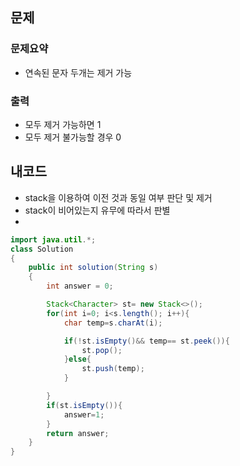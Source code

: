 ## 문제

### 문제요약

- 연속된 문자 두개는 제거 가능

### 출력

- 모두 제거 가능하면 1
- 모두 제거 불가능할 경우 0

## 내코드

- stack을 이용하여 이전 것과 동일 여부 판단 및 제거
- stack이 비어있는지 유무에 따라서 판별
-

```java
import java.util.*;
class Solution
{
    public int solution(String s)
    {
        int answer = 0;

        Stack<Character> st= new Stack<>();
        for(int i=0; i<s.length(); i++){
            char temp=s.charAt(i);

            if(!st.isEmpty()&& temp== st.peek()){
                st.pop();
            }else{
                st.push(temp);
            }

        }
        if(st.isEmpty()){
            answer=1;
        }
        return answer;
    }
}
```
